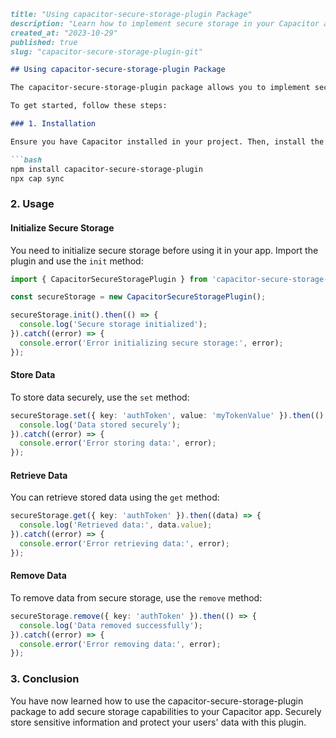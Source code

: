 ```md
title: "Using capacitor-secure-storage-plugin Package"
description: "Learn how to implement secure storage in your Capacitor app with the capacitor-secure-storage-plugin package."
created_at: "2023-10-29"
published: true
slug: "capacitor-secure-storage-plugin-git"

## Using capacitor-secure-storage-plugin Package

The capacitor-secure-storage-plugin package allows you to implement secure storage functionality in your Capacitor app, providing a secure way to store sensitive data such as authentication tokens, API keys, and user credentials.

To get started, follow these steps:

### 1. Installation

Ensure you have Capacitor installed in your project. Then, install the capacitor-secure-storage-plugin package:

```bash
npm install capacitor-secure-storage-plugin
npx cap sync
```

### 2. Usage

#### Initialize Secure Storage

You need to initialize secure storage before using it in your app. Import the plugin and use the `init` method:

```typescript
import { CapacitorSecureStoragePlugin } from 'capacitor-secure-storage-plugin';

const secureStorage = new CapacitorSecureStoragePlugin();

secureStorage.init().then(() => {
  console.log('Secure storage initialized');
}).catch((error) => {
  console.error('Error initializing secure storage:', error);
});
```

#### Store Data

To store data securely, use the `set` method:

```typescript
secureStorage.set({ key: 'authToken', value: 'myTokenValue' }).then(() => {
  console.log('Data stored securely');
}).catch((error) => {
  console.error('Error storing data:', error);
});
```

#### Retrieve Data

You can retrieve stored data using the `get` method:

```typescript
secureStorage.get({ key: 'authToken' }).then((data) => {
  console.log('Retrieved data:', data.value);
}).catch((error) => {
  console.error('Error retrieving data:', error);
});
```

#### Remove Data

To remove data from secure storage, use the `remove` method:

```typescript
secureStorage.remove({ key: 'authToken' }).then(() => {
  console.log('Data removed successfully');
}).catch((error) => {
  console.error('Error removing data:', error);
});
```

### 3. Conclusion

You have now learned how to use the capacitor-secure-storage-plugin package to add secure storage capabilities to your Capacitor app. Securely store sensitive information and protect your users' data with this plugin.
```
```
